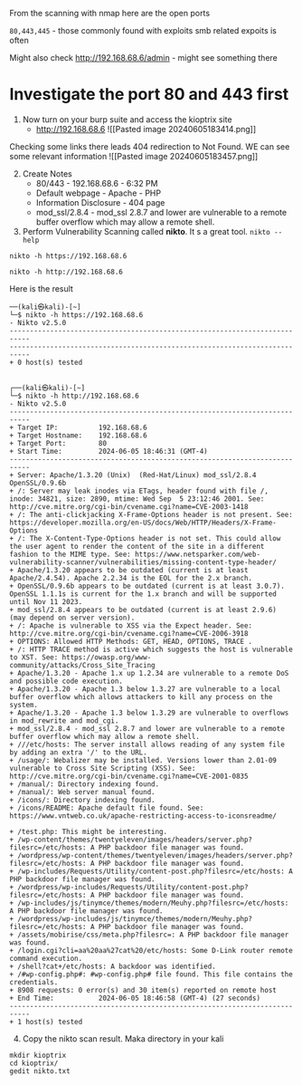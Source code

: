 
From the scanning with nmap here are the open ports

`80,443,445` - those commonly found with exploits
smb related expoits is often

Might also check http://192.168.68.6/admin - might see something there
# Investigate the port 80 and 443 first

1. Now turn on your burp suite and access the kioptrix site
	- http://192.168.68.6
	![[Pasted image 20240605183414.png]]

Checking some links there leads 404 redirection to Not Found. WE can see some relevant information
![[Pasted image 20240605183457.png]]

2. Create Notes
	- 80/443 - 192.168.68.6 - 6:32 PM
	- Default webpage - Apache - PHP
	- Information Disclosure - 404 page 
	- mod_ssl/2.8.4 - mod_ssl 2.8.7 and lower are vulnerable to a remote buffer overflow which may allow a remote shell.
3. Perform Vulnerability Scanning called **nikto**. It s a great tool. `nikto --help`

```
nikto -h https://192.168.68.6
```
```
nikto -h http://192.168.68.6
```

Here is the result

```
──(kali㉿kali)-[~]
└─$ nikto -h https://192.168.68.6
- Nikto v2.5.0
---------------------------------------------------------------------------
---------------------------------------------------------------------------
+ 0 host(s) tested
                         
```

```
┌──(kali㉿kali)-[~]
└─$ nikto -h http://192.168.68.6 
- Nikto v2.5.0
---------------------------------------------------------------------------
+ Target IP:          192.168.68.6
+ Target Hostname:    192.168.68.6
+ Target Port:        80
+ Start Time:         2024-06-05 18:46:31 (GMT-4)
---------------------------------------------------------------------------
+ Server: Apache/1.3.20 (Unix)  (Red-Hat/Linux) mod_ssl/2.8.4 OpenSSL/0.9.6b
+ /: Server may leak inodes via ETags, header found with file /, inode: 34821, size: 2890, mtime: Wed Sep  5 23:12:46 2001. See: http://cve.mitre.org/cgi-bin/cvename.cgi?name=CVE-2003-1418
+ /: The anti-clickjacking X-Frame-Options header is not present. See: https://developer.mozilla.org/en-US/docs/Web/HTTP/Headers/X-Frame-Options
+ /: The X-Content-Type-Options header is not set. This could allow the user agent to render the content of the site in a different fashion to the MIME type. See: https://www.netsparker.com/web-vulnerability-scanner/vulnerabilities/missing-content-type-header/
+ Apache/1.3.20 appears to be outdated (current is at least Apache/2.4.54). Apache 2.2.34 is the EOL for the 2.x branch.
+ OpenSSL/0.9.6b appears to be outdated (current is at least 3.0.7). OpenSSL 1.1.1s is current for the 1.x branch and will be supported until Nov 11 2023.
+ mod_ssl/2.8.4 appears to be outdated (current is at least 2.9.6) (may depend on server version).
+ /: Apache is vulnerable to XSS via the Expect header. See: http://cve.mitre.org/cgi-bin/cvename.cgi?name=CVE-2006-3918
+ OPTIONS: Allowed HTTP Methods: GET, HEAD, OPTIONS, TRACE .
+ /: HTTP TRACE method is active which suggests the host is vulnerable to XST. See: https://owasp.org/www-community/attacks/Cross_Site_Tracing
+ Apache/1.3.20 - Apache 1.x up 1.2.34 are vulnerable to a remote DoS and possible code execution.
+ Apache/1.3.20 - Apache 1.3 below 1.3.27 are vulnerable to a local buffer overflow which allows attackers to kill any process on the system.
+ Apache/1.3.20 - Apache 1.3 below 1.3.29 are vulnerable to overflows in mod_rewrite and mod_cgi.
+ mod_ssl/2.8.4 - mod_ssl 2.8.7 and lower are vulnerable to a remote buffer overflow which may allow a remote shell.
+ ///etc/hosts: The server install allows reading of any system file by adding an extra '/' to the URL.
+ /usage/: Webalizer may be installed. Versions lower than 2.01-09 vulnerable to Cross Site Scripting (XSS). See: http://cve.mitre.org/cgi-bin/cvename.cgi?name=CVE-2001-0835
+ /manual/: Directory indexing found.
+ /manual/: Web server manual found.
+ /icons/: Directory indexing found.
+ /icons/README: Apache default file found. See: https://www.vntweb.co.uk/apache-restricting-access-to-iconsreadme/

+ /test.php: This might be interesting.
+ /wp-content/themes/twentyeleven/images/headers/server.php?filesrc=/etc/hosts: A PHP backdoor file manager was found.
+ /wordpress/wp-content/themes/twentyeleven/images/headers/server.php?filesrc=/etc/hosts: A PHP backdoor file manager was found.
+ /wp-includes/Requests/Utility/content-post.php?filesrc=/etc/hosts: A PHP backdoor file manager was found.
+ /wordpress/wp-includes/Requests/Utility/content-post.php?filesrc=/etc/hosts: A PHP backdoor file manager was found.
+ /wp-includes/js/tinymce/themes/modern/Meuhy.php?filesrc=/etc/hosts: A PHP backdoor file manager was found.
+ /wordpress/wp-includes/js/tinymce/themes/modern/Meuhy.php?filesrc=/etc/hosts: A PHP backdoor file manager was found.
+ /assets/mobirise/css/meta.php?filesrc=: A PHP backdoor file manager was found.
+ /login.cgi?cli=aa%20aa%27cat%20/etc/hosts: Some D-Link router remote command execution.
+ /shell?cat+/etc/hosts: A backdoor was identified.
+ /#wp-config.php#: #wp-config.php# file found. This file contains the credentials.
+ 8908 requests: 0 error(s) and 30 item(s) reported on remote host
+ End Time:           2024-06-05 18:46:58 (GMT-4) (27 seconds)
---------------------------------------------------------------------------
+ 1 host(s) tested

```

4. Copy the nikto scan result. Maka directory in your kali

```
mkdir kioptrix
cd kioptrix/
gedit nikto.txt

```